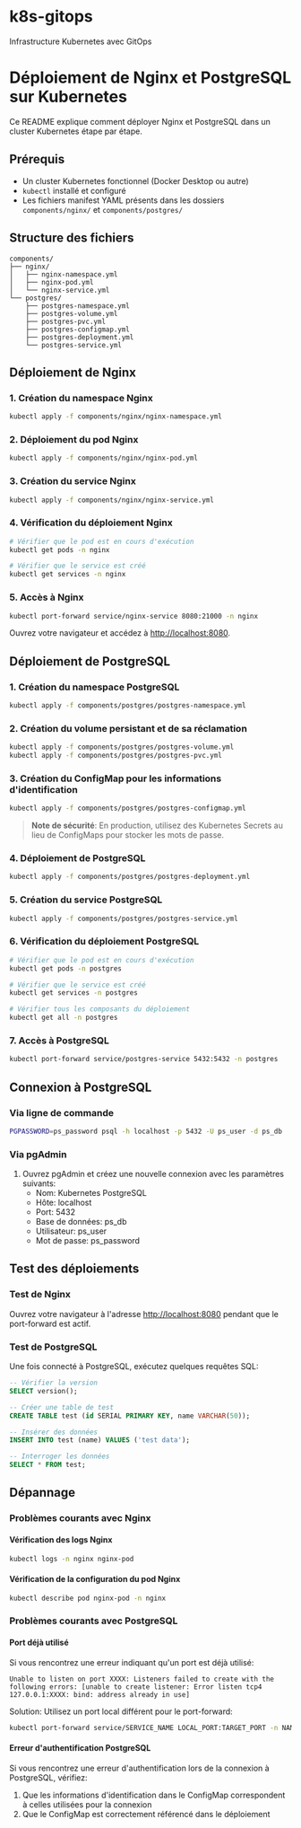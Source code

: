 # k8s-gitops
Infrastructure Kubernetes avec GitOps

# Déploiement de Nginx et PostgreSQL sur Kubernetes

Ce README explique comment déployer Nginx et PostgreSQL dans un cluster Kubernetes étape par étape.

## Prérequis

- Un cluster Kubernetes fonctionnel (Docker Desktop ou autre)
- `kubectl` installé et configuré
- Les fichiers manifest YAML présents dans les dossiers `components/nginx/` et `components/postgres/`

## Structure des fichiers

```
components/
├── nginx/
│   ├── nginx-namespace.yml
│   ├── nginx-pod.yml
│   └── nginx-service.yml
└── postgres/
    ├── postgres-namespace.yml
    ├── postgres-volume.yml
    ├── postgres-pvc.yml
    ├── postgres-configmap.yml
    ├── postgres-deployment.yml
    └── postgres-service.yml
```

## Déploiement de Nginx

### 1. Création du namespace Nginx

```bash
kubectl apply -f components/nginx/nginx-namespace.yml
```

### 2. Déploiement du pod Nginx

```bash
kubectl apply -f components/nginx/nginx-pod.yml
```

### 3. Création du service Nginx

```bash
kubectl apply -f components/nginx/nginx-service.yml
```

### 4. Vérification du déploiement Nginx

```bash
# Vérifier que le pod est en cours d'exécution
kubectl get pods -n nginx

# Vérifier que le service est créé
kubectl get services -n nginx
```

### 5. Accès à Nginx

```bash
kubectl port-forward service/nginx-service 8080:21000 -n nginx
```

Ouvrez votre navigateur et accédez à [http://localhost:8080](http://localhost:8080).

## Déploiement de PostgreSQL

### 1. Création du namespace PostgreSQL

```bash
kubectl apply -f components/postgres/postgres-namespace.yml
```

### 2. Création du volume persistant et de sa réclamation

```bash
kubectl apply -f components/postgres/postgres-volume.yml
kubectl apply -f components/postgres/postgres-pvc.yml
```

### 3. Création du ConfigMap pour les informations d'identification

```bash
kubectl apply -f components/postgres/postgres-configmap.yml
```

> **Note de sécurité**: En production, utilisez des Kubernetes Secrets au lieu de ConfigMaps pour stocker les mots de passe.

### 4. Déploiement de PostgreSQL

```bash
kubectl apply -f components/postgres/postgres-deployment.yml
```

### 5. Création du service PostgreSQL

```bash
kubectl apply -f components/postgres/postgres-service.yml
```

### 6. Vérification du déploiement PostgreSQL

```bash
# Vérifier que le pod est en cours d'exécution
kubectl get pods -n postgres

# Vérifier que le service est créé
kubectl get services -n postgres

# Vérifier tous les composants du déploiement
kubectl get all -n postgres
```

### 7. Accès à PostgreSQL

```bash
kubectl port-forward service/postgres-service 5432:5432 -n postgres
```

## Connexion à PostgreSQL

### Via ligne de commande

```bash
PGPASSWORD=ps_password psql -h localhost -p 5432 -U ps_user -d ps_db
```

### Via pgAdmin

1. Ouvrez pgAdmin et créez une nouvelle connexion avec les paramètres suivants:
   - Nom: Kubernetes PostgreSQL
   - Hôte: localhost
   - Port: 5432
   - Base de données: ps_db
   - Utilisateur: ps_user
   - Mot de passe: ps_password

## Test des déploiements

### Test de Nginx

Ouvrez votre navigateur à l'adresse [http://localhost:8080](http://localhost:8080) pendant que le port-forward est actif.

### Test de PostgreSQL

Une fois connecté à PostgreSQL, exécutez quelques requêtes SQL:

```sql
-- Vérifier la version
SELECT version();

-- Créer une table de test
CREATE TABLE test (id SERIAL PRIMARY KEY, name VARCHAR(50));

-- Insérer des données
INSERT INTO test (name) VALUES ('test data');

-- Interroger les données
SELECT * FROM test;
```

## Dépannage

### Problèmes courants avec Nginx

#### Vérification des logs Nginx

```bash
kubectl logs -n nginx nginx-pod
```

#### Vérification de la configuration du pod Nginx

```bash
kubectl describe pod nginx-pod -n nginx
```

### Problèmes courants avec PostgreSQL

#### Port déjà utilisé

Si vous rencontrez une erreur indiquant qu'un port est déjà utilisé:

```
Unable to listen on port XXXX: Listeners failed to create with the following errors: [unable to create listener: Error listen tcp4 127.0.0.1:XXXX: bind: address already in use]
```

Solution: Utilisez un port local différent pour le port-forward:

```bash
kubectl port-forward service/SERVICE_NAME LOCAL_PORT:TARGET_PORT -n NAMESPACE
```

#### Erreur d'authentification PostgreSQL

Si vous rencontrez une erreur d'authentification lors de la connexion à PostgreSQL, vérifiez:

1. Que les informations d'identification dans le ConfigMap correspondent à celles utilisées pour la connexion
2. Que le ConfigMap est correctement référencé dans le déploiement
